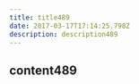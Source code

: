 ```yaml
---
title: title489
date: 2017-03-17T17:14:25.798Z
description: description489
---
```


## content489
  
